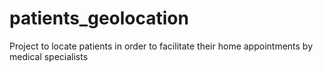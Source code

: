 # patients_geolocation
Project to locate patients in order to facilitate their home appointments by medical specialists
   
